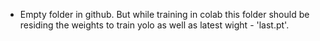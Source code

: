 - Empty folder in github. But while training in colab this folder should be residing the weights to train yolo as well as latest wight - 'last.pt'.

